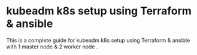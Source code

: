 # kubeadm k8s setup using Terraform & ansible
This is a complete guide for kubeadm k8s setup using Terraform & ansible with 1 master node & 2 worker node .
